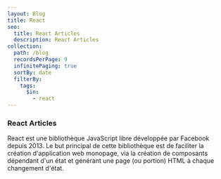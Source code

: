 ```yaml
---
layout: Blog
title: React
seo:
  title: React Articles
  description: React Articles
collection:
  path: /blog
  recordsPerPage: 9
  infinitePaging: true
  sortBy: date
  filterBy:
    tags:
      $in:
        - react
---
```


### React Articles

React est une bibliothèque JavaScript libre développée par Facebook depuis 2013. Le but principal de cette bibliothèque est de faciliter la création d'application web monopage, via la création de composants dépendant d'un état et générant une page (ou portion) HTML à chaque changement d'état.
